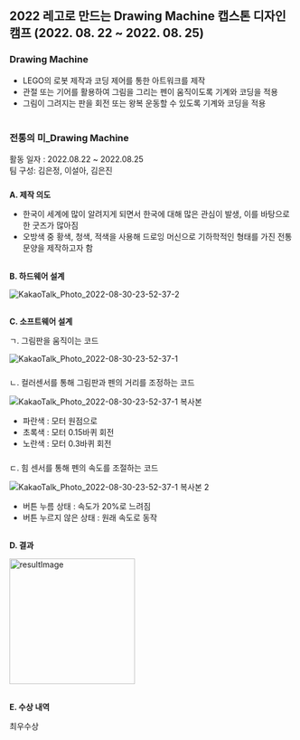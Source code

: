 ## 2022 레고로 만드는 Drawing Machine 캡스톤 디자인 캠프 (2022. 08. 22 ~ 2022. 08. 25)


### Drawing Machine

- LEGO의 로봇 제작과 코딩 제어를 통한 아트워크를 제작
- 관절 또는 기어를 활용하여 그림을 그리는 펜이 움직이도록 기계와 코딩을 적용
- 그림이 그려지는 판을 회전 또는 왕복 운동할 수 있도록 기계와 코딩을 적용  
#
### 전통의 미_Drawing Machine
활동 일자 : 2022.08.22 ~ 2022.08.25  
팀 구성: 김은정, 이설아, 김은진
###
**A. 제작 의도**

- 한국이 세계에 많이 알려지게 되면서 한국에 대해 많은 관심이 발생, 이를 바탕으로 한 굿즈가 많아짐
- 오방색 중 황색, 청색, 적색을 사용해 드로잉 머신으로 기하학적인 형태를 가진 전통문양을 제작하고자 함  
##
**B. 하드웨어 설계**

![KakaoTalk_Photo_2022-08-30-23-52-37-2](https://user-images.githubusercontent.com/102431281/187479429-2026ec35-5f56-43bd-bca3-cbeefd9c2100.jpeg)  
##
**C. 소프트웨어 설계**

ㄱ. 그림판을 움직이는 코드

![KakaoTalk_Photo_2022-08-30-23-52-37-1](https://user-images.githubusercontent.com/102431281/187479622-d6cc9e11-5e2e-4eff-a1cf-4ca636b51c5c.png)  
###
ㄴ. 컬러센서를 통해 그림판과 펜의 거리를 조정하는 코드

![KakaoTalk_Photo_2022-08-30-23-52-37-1 복사본](https://user-images.githubusercontent.com/102431281/187479724-f0d5c1dd-048b-476b-af35-193489b92cbd.png)

- 파란색 : 모터 원점으로
- 초록색 : 모터 0.15바퀴 회전
- 노란색 : 모터 0.3바퀴 회전  
###
ㄷ. 힘 센서를 통해 펜의 속도를 조절하는 코드

![KakaoTalk_Photo_2022-08-30-23-52-37-1 복사본 2](https://user-images.githubusercontent.com/102431281/187479819-9b771233-5fe8-49e3-a19d-e0b1ac1f7128.png)

- 버튼 누름 상태 : 속도가 20%로 느려짐
- 버튼 누르지 않은 상태 : 원래 속도로 동작  
##
**D. 결과**

<img width="222" alt="resultImage" src="https://user-images.githubusercontent.com/102431281/187481947-fb44f0b1-bf40-43b4-ae4b-0a2d4df40ce7.png">

##

**E. 수상 내역**

최우수상